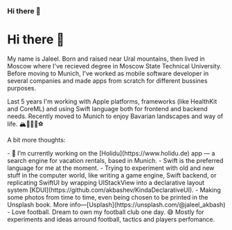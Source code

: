 ### Hi there 👋

<!--
**akbashev/akbashev** is a ✨ _special_ ✨ repository because its `README.md` (this file) appears on your GitHub profile.

<!--
Here are some ideas to get you started:
- 🌱 I’m currently learning 
- 👯 I’m looking to collaborate on ...
- 🤔 I’m looking for help with ...
- 💬 Ask me about ...
- 📫 How to reach me: ...
- 😄 Pronouns: ...
- ⚡ Fun fact: ...
-->

# Hi there 👋

<p>My name is Jaleel. Born and raised near Ural mountains, then lived in Moscow where I've recieved degree in Moscow State Technical University. Before moving to Munich, I've worked as mobile software developer in several companies and made apps from scratch for different bussines purposes.
</p>
<p>Last 5 years I'm working with Apple platforms, frameworks (like HealthKit and CoreML) and using Swift language both for frontend and backend needs. Recently moved to Munich to enjoy Bavarian landscapes and way of life. 🏔🚵🍻🥨⚽️
</p>

<p>A bit more thoughts:
</p>
- 🔭 I’m currently working on the [Holidu](https://www.holidu.de) app — a search engine for vacation rentals, based in Munich.
- Swift is the preferred language for me at the moment.
- Trying to experiment with old and new stuff in the computer world, like writing a game engine, Swift backend, or replicating SwiftUI by wrapping UIStackView into a declarative layout system [KDUI](https://github.com/akbashev/KindaDeclarativeUI).
- Making some photos from time to time, even being chosen to be printed in the Unsplash book. More info—[Usplash](https://unsplash.com/@jaleel_akbash)
- Love football. Dream to own my football club one day. 😅 Mostly for experiments and ideas arround football, tactics and players perfomance.

